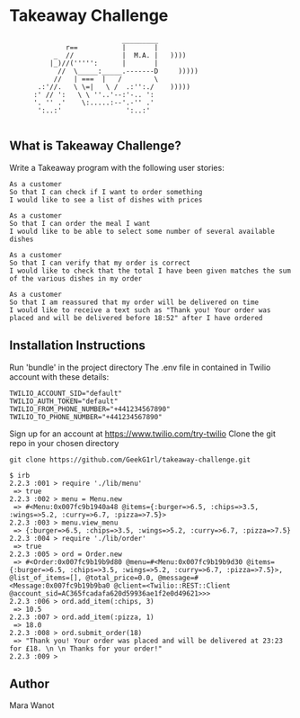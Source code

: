 Takeaway Challenge
==================
```
                            _________
              r==           |       |
           _  //            |  M.A. |   ))))
          |_)//(''''':      |       |
            //  \_____:_____.-------D     )))))
           //   | ===  |   /        \
       .:'//.   \ \=|   \ /  .:'':./    )))))
      :' // ':   \ \ ''..'--:'-.. ':
      '. '' .'    \:.....:--'.-'' .'
       ':..:'                ':..:'
 
 ```
What is Takeaway Challenge?
------
Write a Takeaway program with the following user stories:
```
As a customer
So that I can check if I want to order something
I would like to see a list of dishes with prices

As a customer
So that I can order the meal I want
I would like to be able to select some number of several available dishes

As a customer
So that I can verify that my order is correct
I would like to check that the total I have been given matches the sum of the various dishes in my order

As a customer
So that I am reassured that my order will be delivered on time
I would like to receive a text such as "Thank you! Your order was placed and will be delivered before 18:52" after I have ordered
```

Installation Instructions
------

Run 'bundle' in the project directory
The .env file in contained in Twilio account with these details:
```
TWILIO_ACCOUNT_SID="default"
TWILIO_AUTH_TOKEN="default"
TWILIO_FROM_PHONE_NUMBER="+441234567890"
TWILIO_TO_PHONE_NUMBER="+441234567890"
```
Sign up for an account at https://www.twilio.com/try-twilio
Clone the git repo in your chosen directory
```
git clone https://github.com/GeekG1rl/takeaway-challenge.git
```

```
$ irb
2.2.3 :001 > require './lib/menu'
 => true
2.2.3 :002 > menu = Menu.new
 => #<Menu:0x007fc9b1940a48 @items={:burger=>6.5, :chips=>3.5, :wings=>5.2, :curry=>6.7, :pizza=>7.5}>
2.2.3 :003 > menu.view_menu
 => {:burger=>6.5, :chips=>3.5, :wings=>5.2, :curry=>6.7, :pizza=>7.5}
2.2.3 :004 > require './lib/order'
 => true
2.2.3 :005 > ord = Order.new
 => #<Order:0x007fc9b19b9d80 @menu=#<Menu:0x007fc9b19b9d30 @items={:burger=>6.5, :chips=>3.5, :wings=>5.2, :curry=>6.7, :pizza=>7.5}>, @list_of_items=[], @total_price=0.0, @message=#<Message:0x007fc9b19b9ba0 @client=<Twilio::REST::Client @account_sid=AC365fcadafa620d59936ae1f2e0d49621>>>
2.2.3 :006 > ord.add_item(:chips, 3)
 => 10.5
2.2.3 :007 > ord.add_item(:pizza, 1)
 => 18.0
2.2.3 :008 > ord.submit_order(18)
 => "Thank you! Your order was placed and will be delivered at 23:23 for £18. \n \n Thanks for your order!"
2.2.3 :009 >
```
Author
------
Mara Wanot
